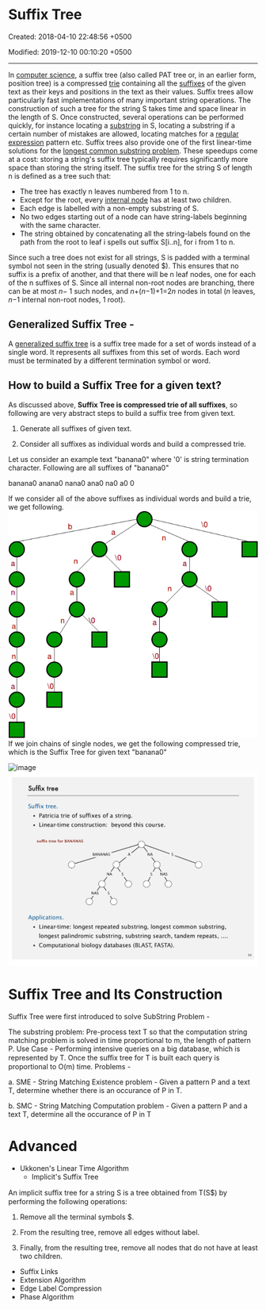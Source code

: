 # Suffix Tree

Created: 2018-04-10 22:48:56 +0500

Modified: 2019-12-10 00:10:20 +0500

---

In [computer science](https://en.wikipedia.org/wiki/Computer_science), a suffix tree (also called PAT tree or, in an earlier form, position tree) is a compressed [trie](https://en.wikipedia.org/wiki/Trie) containing all the [suffixes](https://en.wikipedia.org/wiki/Suffix_(computer_science)) of the given text as their keys and positions in the text as their values. Suffix trees allow particularly fast implementations of many important string operations.
The construction of such a tree for the string S takes time and space linear in the length of S. Once constructed, several operations can be performed quickly, for instance locating a [substring](https://en.wikipedia.org/wiki/Substring) in S, locating a substring if a certain number of mistakes are allowed, locating matches for a [regular expression](https://en.wikipedia.org/wiki/Regular_expression) pattern etc. Suffix trees also provide one of the first linear-time solutions for the [longest common substring problem](https://en.wikipedia.org/wiki/Longest_common_substring_problem). These speedups come at a cost: storing a string's suffix tree typically requires significantly more space than storing the string itself.
The suffix tree for the string S of length n is defined as a tree such that:

- The tree has exactly n leaves numbered from 1 to n.
- Except for the root, every [internal node](https://en.wikipedia.org/wiki/Tree_(data_structure)#Terminology) has at least two children.
- Each edge is labelled with a non-empty substring of S.
- No two edges starting out of a node can have string-labels beginning with the same character.
- The string obtained by concatenating all the string-labels found on the path from the root to leaf i spells out suffix S[i..n], for i from 1 to n.

Since such a tree does not exist for all strings, S is padded with a terminal symbol not seen in the string (usually denoted $). This ensures that no suffix is a prefix of another, and that there will be n leaf nodes, one for each of the n suffixes of S. Since all internal non-root nodes are branching, there can be at most *n*− 1 such nodes, and *n*+(*n*−1)+1=2*n* nodes in total (*n* leaves, *n*−1 internal non-root nodes, 1 root).

## Generalized Suffix Tree -

A [generalized suffix tree](https://en.wikipedia.org/wiki/Generalized_suffix_tree) is a suffix tree made for a set of words instead of a single word. It represents all suffixes from this set of words. Each word must be terminated by a different termination symbol or word.

## How to build a Suffix Tree for a given text?

As discussed above, **Suffix Tree is compressed trie of all suffixes**, so following are very abstract steps to build a suffix tree from given text.

1) Generate all suffixes of given text.

2) Consider all suffixes as individual words and build a compressed trie.

Let us consider an example text "banana0" where '0' is string termination character. Following are all suffixes of "banana0"

banana0
anana0
nana0
ana0
na0
a0
0

If we consider all of the above suffixes as individual words and build a trie, we get following.
![image](media/Suffix-Tree-image1.png)
If we join chains of single nodes, we get the following compressed trie, which is the Suffix Tree for given text "banana0"

![image](media/Suffix-Tree-image2.png)
![image](media/Suffix-Tree-image3.png)

# Suffix Tree and Its Construction

Suffix Tree were first introduced to solve SubString Problem -

The substring problem: Pre-process text T so that the computation string matching problem is solved in time proportional to m, the length of pattern P.
Use Case - Performing intensive queries on a big database, which is represented by T. Once the suﬃx tree for T is built each query is proportional to O(m) time.
Problems -

a.  SME - String Matching Existence problem - Given a pattern P and a text T, determine whether there is an occurance of P in T.

b.  SMC - String Matching Computation problem - Given a pattern P and a text T, determine all the occurance of P in T

# Advanced

- Ukkonen's Linear Time Algorithm
  - Implicit's Suffix Tree

An implicit suﬃx tree for a string S is a tree obtained from T(S$) by performing the following operations:

1. Remove all the terminal symbols $.

2. From the resulting tree, remove all edges without label.

3. Finally, from the resulting tree, remove all nodes that do not have at least two children.

- Suffix Links
- Extension Algorithm
- Edge Label Compression
- Phase Algorithm
